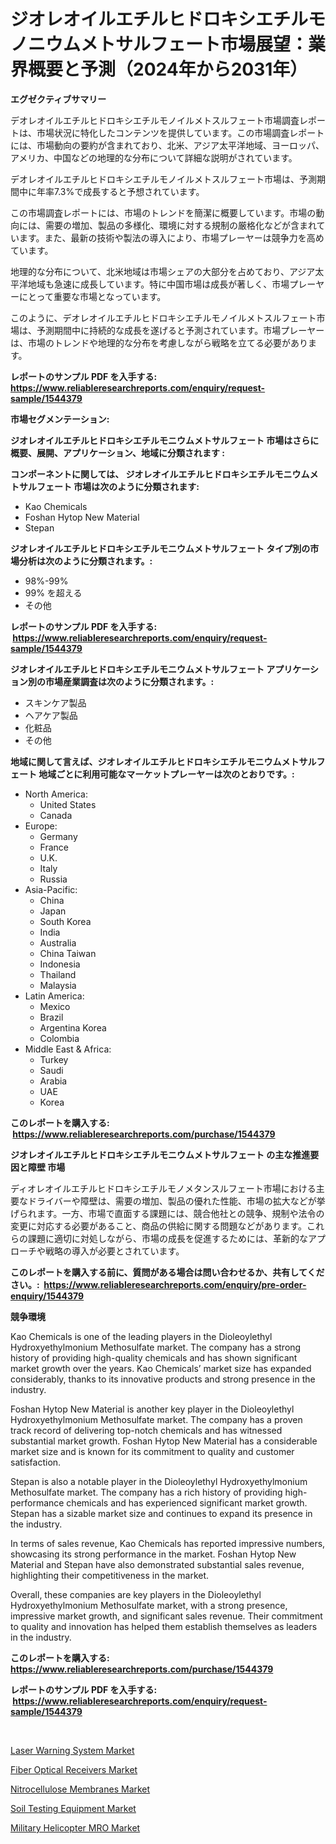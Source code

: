 <p><h1>ジオレオイルエチルヒドロキシエチルモノニウムメトサルフェート市場展望：業界概要と予測（2024年から2031年）</h1></p><p><strong>エグゼクティブサマリー</strong></p>
<p><p>デオレオイルエチルヒドロキシエチルモノイルメトスルフェート市場調査レポートは、市場状況に特化したコンテンツを提供しています。この市場調査レポートには、市場動向の要約が含まれており、北米、アジア太平洋地域、ヨーロッパ、アメリカ、中国などの地理的な分布について詳細な説明がされています。</p><p>デオレオイルエチルヒドロキシエチルモノイルメトスルフェート市場は、予測期間中に年率7.3%で成長すると予想されています。</p><p>この市場調査レポートには、市場のトレンドを簡潔に概要しています。市場の動向には、需要の増加、製品の多様化、環境に対する規制の厳格化などが含まれています。また、最新の技術や製法の導入により、市場プレーヤーは競争力を高めています。</p><p>地理的な分布について、北米地域は市場シェアの大部分を占めており、アジア太平洋地域も急速に成長しています。特に中国市場は成長が著しく、市場プレーヤーにとって重要な市場となっています。</p><p>このように、デオレオイルエチルヒドロキシエチルモノイルメトスルフェート市場は、予測期間中に持続的な成長を遂げると予測されています。市場プレーヤーは、市場のトレンドや地理的な分布を考慮しながら戦略を立てる必要があります。</p></p>
<p><strong>レポートのサンプル PDF を入手する: <a href="https://www.reliableresearchreports.com/enquiry/request-sample/1544379">https://www.reliableresearchreports.com/enquiry/request-sample/1544379</a></strong></p>
<p><strong>市場セグメンテーション:</strong></p>
<p><strong> ジオレオイルエチルヒドロキシエチルモニウムメトサルフェート 市場はさらに概要、展開、アプリケーション、地域に分類されます :</strong></p>
<p><strong>コンポーネントに関しては、 ジオレオイルエチルヒドロキシエチルモニウムメトサルフェート 市場は次のように分類されます: &nbsp;</strong></p>
<p><ul><li>Kao Chemicals</li><li>Foshan Hytop New Material</li><li>Stepan</li></ul></p>
<p><strong> ジオレオイルエチルヒドロキシエチルモニウムメトサルフェート タイプ別の市場分析は次のように分類されます。:</strong></p>
<p><ul><li>98%-99%</li><li>99% を超える</li><li>その他</li></ul></p>
<p><strong>レポートのサンプル PDF を入手する: &nbsp;<a href="https://www.reliableresearchreports.com/enquiry/request-sample/1544379">https://www.reliableresearchreports.com/enquiry/request-sample/1544379</a></strong></p>
<p><strong> ジオレオイルエチルヒドロキシエチルモニウムメトサルフェート アプリケーション別の市場産業調査は次のように分類されます。:</strong></p>
<p><ul><li>スキンケア製品</li><li>ヘアケア製品</li><li>化粧品</li><li>その他</li></ul></p>
<p><strong>地域に関して言えば、ジオレオイルエチルヒドロキシエチルモニウムメトサルフェート 地域ごとに利用可能なマーケットプレーヤーは次のとおりです。:</strong></p>
<p><ul>
    <li>
        North America:
        <ul>
            <li>United States</li>
            <li>Canada</li>
        </ul>
    </li>
    <li>
        Europe:
        <ul>
            <li>Germany</li>
            <li>France</li>
            <li>U.K.</li>
            <li>Italy</li>
            <li>Russia</li>
        </ul>
    </li>
    <li>
        Asia-Pacific:
        <ul>
            <li>China</li>
            <li>Japan</li>
            <li>South Korea</li>
            <li>India</li>
            <li>Australia</li>
            <li>China Taiwan</li>
            <li>Indonesia</li>
            <li>Thailand</li>
            <li>Malaysia</li>
        </ul>
    </li>
    <li>
        Latin America:
        <ul>
            <li>Mexico</li>
            <li>Brazil</li>
            <li>Argentina Korea</li>
            <li>Colombia</li>
        </ul>
    </li>
    <li>
        Middle East & Africa:
        <ul>
            <li>Turkey</li>
            <li>Saudi</li>
            <li>Arabia</li>
            <li>UAE</li>
            <li>Korea</li>
        </ul>
    </li>
    </ul></p>
<p><strong>このレポートを購入する: &nbsp;<a href="https://www.reliableresearchreports.com/purchase/1544379">https://www.reliableresearchreports.com/purchase/1544379</a></strong></p>
<p><strong>ジオレオイルエチルヒドロキシエチルモニウムメトサルフェート の主な推進要因と障壁 市場</strong></p>
<p><p>ディオレオイルエチルヒドロキシエチルモノメタンスルフェート市場における主要なドライバーや障壁は、需要の増加、製品の優れた性能、市場の拡大などが挙げられます。一方、市場で直面する課題には、競合他社との競争、規制や法令の変更に対応する必要があること、商品の供給に関する問題などがあります。これらの課題に適切に対処しながら、市場の成長を促進するためには、革新的なアプローチや戦略の導入が必要とされています。</p></p>
<p><strong>このレポートを購入する前に、質問がある場合は問い合わせるか、共有してください。:&nbsp; <a href="https://www.reliableresearchreports.com/enquiry/pre-order-enquiry/1544379">https://www.reliableresearchreports.com/enquiry/pre-order-enquiry/1544379</a></strong></p>
<p><strong>競争環境</strong></p>
<p><p>Kao Chemicals is one of the leading players in the Dioleoylethyl Hydroxyethylmonium Methosulfate market. The company has a strong history of providing high-quality chemicals and has shown significant market growth over the years. Kao Chemicals’ market size has expanded considerably, thanks to its innovative products and strong presence in the industry.</p><p>Foshan Hytop New Material is another key player in the Dioleoylethyl Hydroxyethylmonium Methosulfate market. The company has a proven track record of delivering top-notch chemicals and has witnessed substantial market growth. Foshan Hytop New Material has a considerable market size and is known for its commitment to quality and customer satisfaction.</p><p>Stepan is also a notable player in the Dioleoylethyl Hydroxyethylmonium Methosulfate market. The company has a rich history of providing high-performance chemicals and has experienced significant market growth. Stepan has a sizable market size and continues to expand its presence in the industry.</p><p>In terms of sales revenue, Kao Chemicals has reported impressive numbers, showcasing its strong performance in the market. Foshan Hytop New Material and Stepan have also demonstrated substantial sales revenue, highlighting their competitiveness in the market.</p><p>Overall, these companies are key players in the Dioleoylethyl Hydroxyethylmonium Methosulfate market, with a strong presence, impressive market growth, and significant sales revenue. Their commitment to quality and innovation has helped them establish themselves as leaders in the industry.</p></p>
<p><strong>このレポートを購入する: &nbsp; <a href="https://www.reliableresearchreports.com/purchase/1544379">https://www.reliableresearchreports.com/purchase/1544379</a></strong></p>
<p><strong>レポートのサンプル PDF を入手する: &nbsp;<a href="https://www.reliableresearchreports.com/enquiry/request-sample/1544379">https://www.reliableresearchreports.com/enquiry/request-sample/1544379</a></strong><strong></strong></p>
<p>&nbsp;</p>
<p><p><a href="https://issuu.com/reportprime-2/docs/laser-warning-system-market-size-2030.pptx">Laser Warning System Market</a></p><p><a href="https://github.com/julyju69/Market-Research-Report-List-2/blob/main/fiber-optical-receivers-market.md">Fiber Optical Receivers Market</a></p><p><a href="https://gentle-editor-9db.notion.site/Nitrocellulose-Membranes-Market-Size-Evaluating-its-Market-Trends-Growth-and-Projections-2024-2-877a908b9a3c4812a3aa346e69120847">Nitrocellulose Membranes Market</a></p><p><a href="https://view.publitas.com/reportprime-1/soil-testing-equipment-market-size-focuses-on-market-dynamics-in-depth-analysis-and-future-projections-of-its-market-forecasted-for-period-from-2024-to-2031/">Soil Testing Equipment Market</a></p><p><a href="https://issuu.com/reportprime-2/docs/military-helicopter-mro-market-size-2030.pptx">Military Helicopter MRO Market</a></p></p>